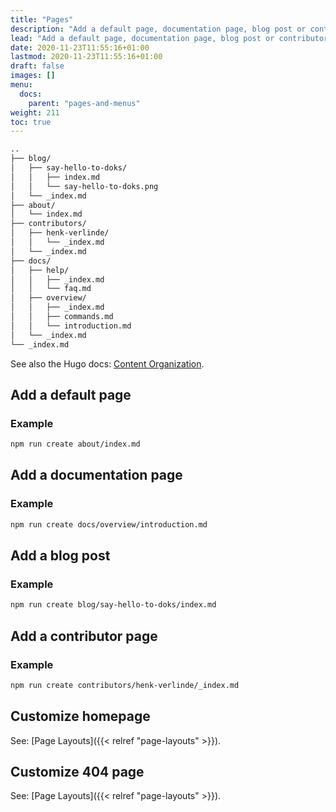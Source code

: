 ```yaml
---
title: "Pages"
description: "Add a default page, documentation page, blog post or contributor page. Customize the homepage and 404 page."
lead: "Add a default page, documentation page, blog post or contributor page. Customize the homepage and 404 page."
date: 2020-11-23T11:55:16+01:00
lastmod: 2020-11-23T11:55:16+01:00
draft: false
images: []
menu:
  docs:
    parent: "pages-and-menus"
weight: 211
toc: true
---
```


```bash
..
├── blog/
│   ├── say-hello-to-doks/
│   │   ├── index.md
│   │   └── say-hello-to-doks.png
│   └── _index.md
├── about/
│   └── index.md
├── contributors/
│   ├── henk-verlinde/
│   │   └── _index.md
│   └── _index.md
├── docs/
│   ├── help/
│   │   ├── _index.md
│   │   └── faq.md
│   ├── overview/
│   │   ├── _index.md
│   │   ├── commands.md
│   │   └── introduction.md
│   └── _index.md
└── _index.md
```

See also the Hugo docs: [Content Organization](https://gohugo.io/content-management/organization/).

## Add a default page

### Example

```bash
npm run create about/index.md
```

## Add a documentation page

### Example

```bash
npm run create docs/overview/introduction.md
```

## Add a blog post

### Example

```bash
npm run create blog/say-hello-to-doks/index.md
```

## Add a contributor page

### Example

```bash
npm run create contributors/henk-verlinde/_index.md
```

## Customize homepage

See: [Page Layouts]({{< relref "page-layouts" >}}).

## Customize 404 page

See: [Page Layouts]({{< relref "page-layouts" >}}).
